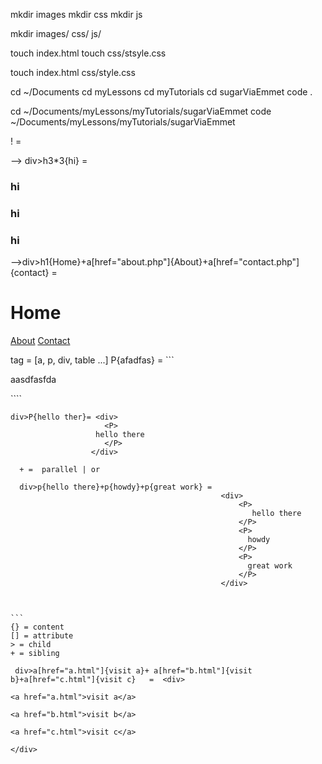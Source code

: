  
 mkdir images
 mkdir css
 mkdir js

 mkdir images/ css/ js/

 touch index.html
 touch css/stsyle.css

 touch index.html css/style.css


 cd ~/Documents
 cd myLessons
 cd myTutorials
 cd sugarViaEmmet
 code .


 cd ~/Documents/myLessons/myTutorials/sugarViaEmmet
 code ~/Documents/myLessons/myTutorials/sugarViaEmmet


 ! = <!DOCTYPE html>
<html lang="en">
<head>
    <meta charset="UTF-8">
    <meta name="viewport" content="width=device-width, initial-scale=1.0">
    <title>Document</title>
</head>
<body>
    
</body>
</html>

--> div>h3*3{hi} = <div>
                      <h3>hi</h3>
                      <h3>hi</h3>
                      <h3>hi</h3>
                      </div>

-->div>h1{Home}+a[href="about.php"]{About}+a[href="contact.php"]{contact} =                               
                  <div>
                       <h1>Home</h1>
                       <a href="about.php">About</a>
                       <a href="contact.php">Contact</a>
                  </div>

tag = [a, p, div, table ...]
  P{afadfas} = ```<P> aasdfasfda </P> ````
   ````
   div>P{hello ther}= <div>
                        <P>
                      hello there
                        </P>
                     </div>

     + =  parallel | or 

     div>p{hello there}+p{howdy}+p{great work} =                  
                                                  <div>
                                                      <P>
                                                         hello there
                                                      </P>
                                                      <P>
                                                        howdy
                                                      </P>
                                                      <P>
                                                        great work
                                                      </P>
                                                  </div>



```
{} = content
[] = attribute
> = child
+ = sibling

````

     div>a[href="a.html"]{visit a}+ a[href="b.html"]{visit b}+a[href="c.html"]{visit c}   =  <div>
                                                                                                  <a href="a.html">visit a</a>
                                                                                                  <a href="b.html">visit b</a>
                                                                                                  <a href="c.html">visit c</a>
                                                                                              </div>